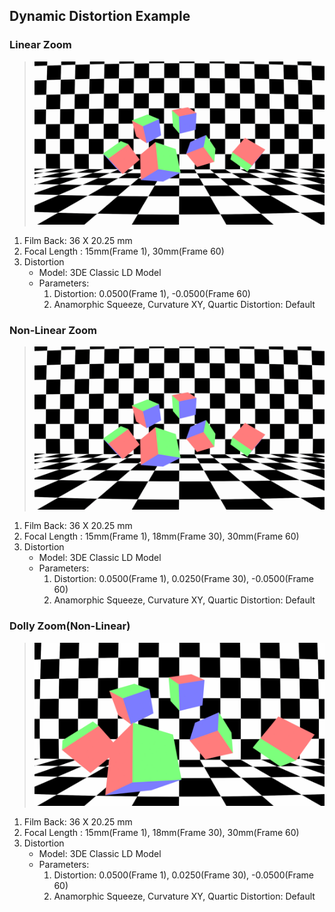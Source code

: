 ## Dynamic Distortion Example

### Linear Zoom
> ![](linear_zoom/linear_zoom.gif)
1. Film Back: 36 X 20.25 mm
1. Focal Length : 15mm(Frame 1), 30mm(Frame 60)
1. Distortion
    - Model: 3DE Classic LD Model
    - Parameters:
        1. Distortion: 0.0500(Frame 1), -0.0500(Frame 60)
        1. Anamorphic Squeeze, Curvature XY, Quartic Distortion: Default

### Non-Linear Zoom
> ![](nonlinear_zoom/nonlinear_zoom.gif)
1. Film Back: 36 X 20.25 mm
1. Focal Length : 15mm(Frame 1), 18mm(Frame 30), 30mm(Frame 60)
1. Distortion
    - Model: 3DE Classic LD Model
    - Parameters:
        1. Distortion: 0.0500(Frame 1), 0.0250(Frame 30), -0.0500(Frame 60)
        1. Anamorphic Squeeze, Curvature XY, Quartic Distortion: Default

### Dolly Zoom(Non-Linear)
> ![](nonlinear_dolly_zoom/nonlinear_dolly_zoom.gif)
1. Film Back: 36 X 20.25 mm
1. Focal Length : 15mm(Frame 1), 18mm(Frame 30), 30mm(Frame 60)
1. Distortion
    - Model: 3DE Classic LD Model
    - Parameters:
        1. Distortion: 0.0500(Frame 1), 0.0250(Frame 30), -0.0500(Frame 60)
        1. Anamorphic Squeeze, Curvature XY, Quartic Distortion: Default
